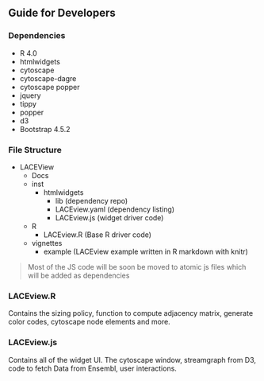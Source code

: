 ## Guide for Developers

### Dependencies
- R 4.0
- htmlwidgets
- cytoscape
- cytoscape-dagre
- cytoscape popper
- jquery
- tippy
- popper
- d3
- Bootstrap 4.5.2

### File Structure
- LACEView 
    - Docs
    - inst
        - htmlwidgets
            - lib (dependency repo)
            - LACEview.yaml (dependency listing)
            - LACEview.js (widget driver code)
    - R
        - LACEview.R (Base R driver code)
    - vignettes
        - example (LACEview example written in R markdown with knitr)
       
> Most of the JS code will be soon be moved to atomic js files which will be added as dependencies

### LACEview.R

Contains the sizing policy, function to compute adjacency matrix, generate color codes, cytoscape node elements and more.


### LACEview.js

Contains all of the widget UI. The cytoscape window, streamgraph from D3, code to fetch Data from Ensembl, user interactions.